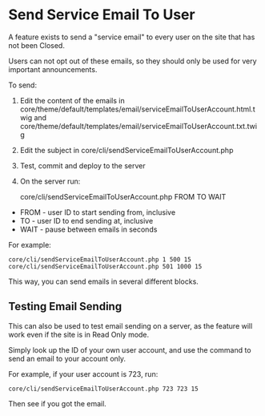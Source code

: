 # Send Service Email To User

A feature exists to send a "service email" to every user on the site that has not been Closed.

Users can not opt out of these emails, so they should only be used for very important announcements.

To send:

1. Edit the content of the emails in core/theme/default/templates/email/serviceEmailToUserAccount.html.twig 
and core/theme/default/templates/email/serviceEmailToUserAccount.txt.twig

2. Edit the subject in core/cli/sendServiceEmailToUserAccount.php

3. Test, commit and deploy to the server

4. On the server run:

    core/cli/sendServiceEmailToUserAccount.php FROM TO WAIT
    
* FROM - user ID to start sending from, inclusive
* TO - user ID to end sending at, inclusive
* WAIT - pause between emails in seconds

For example:

    core/cli/sendServiceEmailToUserAccount.php 1 500 15
    core/cli/sendServiceEmailToUserAccount.php 501 1000 15

This way, you can send emails in several different blocks.

## Testing Email Sending

This can also be used to test email sending on a server, as the feature will work even if the site is in Read Only mode.

Simply look up the ID of your own user account, and use the command to send an email to your account only.

For example, if your user account is 723, run:

    core/cli/sendServiceEmailToUserAccount.php 723 723 15

Then see if you got the email.

